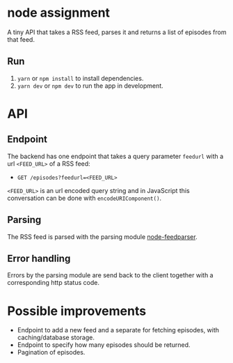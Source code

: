 # node assignment
A tiny API that takes a RSS feed, parses it and returns a list of episodes from that feed.

## Run
1. `yarn` or `npm install` to install dependencies.
3. `yarn dev` or `npm dev` to run the app in development.

# API
## Endpoint
The backend has one endpoint that takes a query parameter `feedurl` with a url `<FEED_URL>` of a RSS feed:

* `GET /episodes?feedurl=<FEED_URL>`

`<FEED_URL>` is an url encoded query string and in JavaScript this conversation can be done with `encodeURIComponent()`.

## Parsing
The RSS feed is parsed with the parsing module [node-feedparser](https://github.com/danmactough/node-feedparser).

## Error handling
Errors by the parsing module are send back to the client together with a corresponding http status code.

# Possible improvements
* Endpoint to add a new feed and a separate for fetching episodes, with caching/database storage.
* Endpoint to specify how many episodes should be returned.
* Pagination of episodes.
